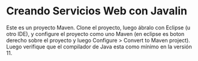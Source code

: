 # Creando Servicios Web con Javalin

Este es un proyecto Maven. Clone el proyecto, luego ábralo con Eclipse (u otro IDE), y configure el proyecto como uno Maven (en eclipse es boton derecho sobre el proyecto y luego Configure > Convert to Maven project). Luego verifique que el compilador de Java esta como mínimo en la versión 11.